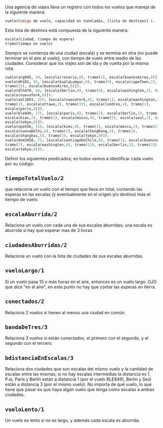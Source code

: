 Una agencia de viajes lleva un registro con todos los vuelos que maneja de la siguiente manera:
```prolog
vuelo(Codigo de vuelo, capacidad en toneladas, [lista de destinos] ).
```
Esta lista de destinos está compuesta de la siguiente manera:
```prolog
escala(ciudad, tiempo de espera)
tramo(tiempo en vuelo)
````

Siempre se comienza de una ciudad (escala) y se termina en otra (no puede terminar en el aire al vuelo),
con tiempo de vuelo entre medio de las ciudades. Considerar que los viajes son de ida y de vuelta por la 
misma ruta.

```prolog
vuelo(arg845, 30, [escala(rosario,0), tramo(2), escala(buenosAires,0)]).
vuelo(mh101, 95, [escala(kualaLumpur,0), tramo(9), escala(capeTown,2), 
tramo(15), escala(buenosAires,0)]).
vuelo(dlh470, 60, [escala(berlin,0), tramo(9), escala(washington,2), tramo(2), 
escala(nuevaYork,0)]).
vuelo(aal1803, 250, [escala(nuevaYork,0), tramo(1), escala(washington,2), 
tramo(3), escala(ottawa,3), tramo(15), escala(londres,4), tramo(1), 
escala(paris,0)]).
vuelo(ble849, 175, [escala(paris,0), tramo(2), escala(berlin,1), tramo(3), 
escala(kiev,2), tramo(2), escala(moscu,4), tramo(5), escala(seul,2), tramo(3), 
escala(tokyo,0)]).
vuelo(npo556, 150, [escala(kiev,0), tramo(1), escala(moscu,3), tramo(5), 
escala(nuevaDelhi,6), tramo(2), escala(hongKong,4), tramo(2), 
escala(shanghai,5), tramo(3), escala(tokyo,0)]).
vuelo(dsm3450, 75, [escala(santiagoDeChile,0), tramo(1), escala(buenosAires,2), 
tramo(7), escala(washington,4), tramo(15), escala(berlin,3), tramo(15), 
escala(tokyo,0)]).
```

Definir los siguientes predicados; en todos vamos a identificar cada vuelo por su código:

## `tiempoTotalVuelo/2`

que  relaciona un vuelo con el tiempo que lleva en total, contando las esperas en 
las escalas (y eventualmente en el origen y/o destino) más el tiempo de vuelo.


## `escalaAburrida/2`

Relaciona un vuelo con cada una de sus escalas aburridas; una escala es 
aburrida si hay que esperar mas de 3 horas

## `ciudadesAburridas/2`
Relaciona un vuelo con la lista de ciudades de sus escalas aburridas.

## `vueloLargo/1`
Si un vuelo pasa 10 o más horas en el aire, entonces es un vuelo largo. OJO que dice "en el aire", en este punto no hay que contar las esperas en tierra.

## `conectados/2`
Relaciona 2 vuelos si tienen al menos una ciudad en común.

## `bandaDeTres/3`
Relaciona 3 vuelos si están conectados, el primero con el segundo, y el segundo 
con el tercero.

## `bdistanciaEnEscalas/3`
Relaciona dos ciudades que son escalas del mismo vuelo y la cantidad de 
escalas entre las mismas; si no hay escalas intermedias la distancia es 1. P.ej. París y Berlín están 
a distancia 1 (por el vuelo BLE849), Berlín y Seúl están a distancia 3 (por el mismo vuelo). No 
importa de qué vuelo, lo que tiene que pasar es que haya algún vuelo que tenga como escalas a 
ambas ciudades.

## `vueloLento/1`
Un vuelo es lento si no es largo, y además cada escala es aburrida.